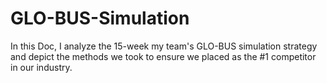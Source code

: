 # GLO-BUS-Simulation
In this Doc, I analyze the 15-week my team's GLO-BUS simulation strategy and depict the methods we took to ensure we placed as the #1 competitor in our industry.

